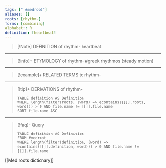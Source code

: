 ```yaml
---
tags: [" #medroot"]
aliases: []
roots: [rhythm-]
forms: [combining]
alphabet:: R
definition: [heartbeat]
---
```

>[!Note] DEFINITION of rhythm-
>heartbeat
_____
>[!info]+ ETYMOLOGY of rhythm-
>#greek rhythmos (steady motion)
_____
>[!example]+ RELATED TERMS to rhythm-
>
_____
>[!tip]+ DERIVATIONS of rhythm-
>```dataview
>TABLE definition AS Definition 
>WHERE length(filter(roots, (word) => econtains([[]].roots, word))) > 0 AND file.name != [[]].file.name
>SORT file.name ASC
>```
___
>[!faq]- Query
>```dataview
>TABLE definition AS Definition
>FROM #medroot
>WHERE length(filter(definition, (word) => econtains([[]].definition, word))) > 0 AND file.name != [[]].file.name
>```

[[Med roots dictionary]]